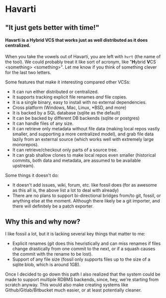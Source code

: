 # Havarti

## "It just gets better with time!"

#### Havarti is a Hybrid VCS that works just as well distributed as it does centralized.

When you take the vowels out of Havarti, you are left with `hvrt` (the name of
the tool). We could probably treat it like sort of acronym, like "**H**ybrid **V**CS
\<something\> \<something\>". Let me know if you think of something clever for
the last two letters.

Some features that make it interesting compared other VCSs:
* It can run either distributed or centralized.
* It supports tracking explicit file renames _and_ file copies.
* It is a single binary, easy to install with no external dependencies.
* Cross platform (Windows, Mac, Linux, *BSD, and more)
* It is backed by a SQL database (sqlite as the default)
* It can be backed by different DB backends (sqlite or postgres)
* It can handle files of any size.
* It can retrieve only metadata without file data (making local repos vastly
  smaller, and supporting a more centralized model), and grab file data lazily
  from an external source (which  works well with extremely large monorepos).
* It can retrieve/checkout only parts of a source tree.
* It can grab shallow clones to make local repos even smaller (historical
  commits, both data and metadata, are assumed to be available upstream).

Some things it doesn't do:
* It doesn't add issues, wiki, forum, etc. like fossil does (for as awesome as
  this all is, the above list a lot to deal with already)
* There are no plans to support bi-directional bridges from/to git, fossil, or anything else
  at the moment. Although there likely be a git importer, and there will definitely
  be a patch exporter.

## Why this and why now?

I like fossil a lot, but it is lacking several key things that matter to me:
* Explicit renames (git does this heuristically and can miss renames if files
  change drastically from one commit to the next, or if a squash causes the commit
  with the rename to be lost).
* Support of any file size (fossil only supports files up to the size of a
  sqlite blob, which is around 1GB).

Once I decided to go down this path I also realized that the system could be
made to support multiple RDBMS backends, since, hey, we're starting from
scratch anyway. This would also make creating systems like
Github/Gitlab/Bitbucket much easier, or at least potentially cleaner.

